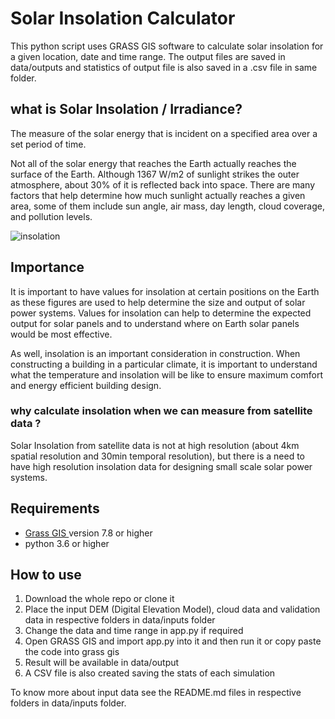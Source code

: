 # Solar Insolation Calculator

This python script uses GRASS GIS software to calculate solar insolation for a given location, date and time range. The output files are saved in data/outputs and statistics of output file is also saved in a .csv file in same folder.

## what is Solar Insolation / Irradiance?

The measure of the solar energy that is incident on a specified area over a set period of time.

Not all of the solar energy that reaches the Earth actually reaches the surface of the Earth. Although 1367 W/m2 of sunlight strikes the outer atmosphere, about 30% of it is reflected back into space. There are many factors that help determine how much sunlight actually reaches a given area,
some of them include sun angle, air mass, day length, cloud coverage, and pollution levels.

![insolation](https://useruploads.socratic.org/q8fXA67jQf6ebdl6yEG9_energy_balance.jpg)

## Importance

It is important to have values for insolation at certain positions on the Earth as these figures are used to help determine the size and output of solar power systems. Values for insolation can help to determine the expected output for solar panels and to understand where on Earth solar panels would be most effective.

As well, insolation is an important consideration in construction. When constructing a building in a particular climate, it is important to understand what the temperature and insolation will be like to ensure maximum comfort and energy efficient building design.

### why calculate insolation when we can measure from satellite data ?

Solar Insolation from satellite data is not at high resolution (about 4km spatial resolution and 30min temporal resolution), but there is a need to have high resolution insolation data for designing small scale solar power systems.

## Requirements

- [Grass GIS ](https://grass.osgeo.org/download/) version 7.8 or higher
- python 3.6 or higher

## How to use

1. Download the whole repo or clone it
2. Place the input DEM (Digital Elevation Model), cloud data and validation data in respective folders in data/inputs folder
3. Change the data and time range in app.py if required
4. Open GRASS GIS and import app.py into it and then run it or copy paste the code into grass gis
5. Result will be available in data/output
6. A CSV file is also created saving the stats of each simulation

To know more about input data see the README.md files in respective folders in data/inputs folder.
